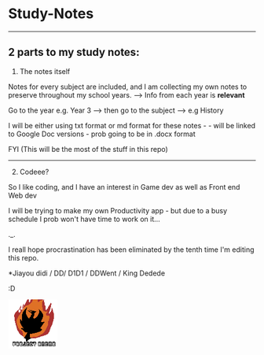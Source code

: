 # Study-Notes
---
2 parts to my study notes:
---
1. The notes itself

Notes for every subject are included, and I am collecting my own notes to preserve throughout my school years. --> Info from each year is **relevant**

Go to the year e.g. Year 3 --> then go to the subject --> e.g History

I will be either using txt format or md format for these notes - - will be linked to Google Doc versions - prob going to be in .docx format

FYI (This will be the most of the stuff in this repo)

---

2. Codeee?

So I like coding, and I have an interest in Game dev as well as Front end Web dev

I will be trying to make my own Productivity app - but due to a busy schedule I prob won't have time to work on it...

._.

I reall hope procrastination has been eliminated by the tenth time I'm editing this repo.

*Jiayou didi / DD/ D1D1 / DDWent / King Dedede

:D

![](Project-anemo.png)




